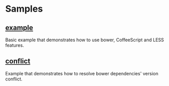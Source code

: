 # Samples

## [example](example)

Basic example that demonstrates how to use bower, CoffeeScript and LESS features.

## [conflict](conflict)

Example that demonstrates how to resolve bower dependencies' version conflict.
